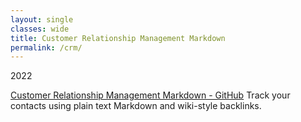 ```yaml
---
layout: single
classes: wide
title: Customer Relationship Management Markdown
permalink: /crm/
---
```

2022

[Customer Relationship Management Markdown - GitHub](https://github.com/CLSherrod/crm-markdown)
Track your contacts using plain text Markdown and wiki-style backlinks.
